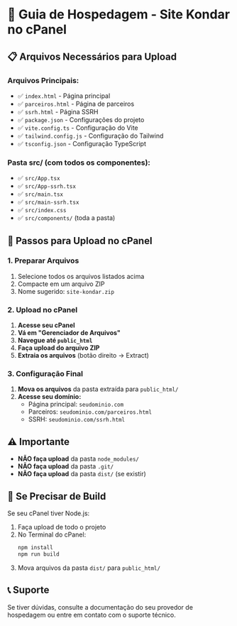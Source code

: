 # 🚀 Guia de Hospedagem - Site Kondar no cPanel

## 📋 Arquivos Necessários para Upload

### Arquivos Principais:
- ✅ `index.html` - Página principal
- ✅ `parceiros.html` - Página de parceiros  
- ✅ `ssrh.html` - Página SSRH
- ✅ `package.json` - Configurações do projeto
- ✅ `vite.config.ts` - Configuração do Vite
- ✅ `tailwind.config.js` - Configuração do Tailwind
- ✅ `tsconfig.json` - Configuração TypeScript

### Pasta src/ (com todos os componentes):
- ✅ `src/App.tsx`
- ✅ `src/App-ssrh.tsx`
- ✅ `src/main.tsx`
- ✅ `src/main-ssrh.tsx`
- ✅ `src/index.css`
- ✅ `src/components/` (toda a pasta)

## 🎯 Passos para Upload no cPanel

### 1. Preparar Arquivos
1. Selecione todos os arquivos listados acima
2. Compacte em um arquivo ZIP
3. Nome sugerido: `site-kondar.zip`

### 2. Upload no cPanel
1. **Acesse seu cPanel**
2. **Vá em "Gerenciador de Arquivos"**
3. **Navegue até `public_html`**
4. **Faça upload do arquivo ZIP**
5. **Extraia os arquivos** (botão direito → Extract)

### 3. Configuração Final
1. **Mova os arquivos** da pasta extraída para `public_html/`
2. **Acesse seu domínio:**
   - Página principal: `seudominio.com`
   - Parceiros: `seudominio.com/parceiros.html`
   - SSRH: `seudominio.com/ssrh.html`

## ⚠️ Importante
- **NÃO faça upload** da pasta `node_modules/`
- **NÃO faça upload** da pasta `.git/`
- **NÃO faça upload** da pasta `dist/` (se existir)

## 🔧 Se Precisar de Build
Se seu cPanel tiver Node.js:
1. Faça upload de todo o projeto
2. No Terminal do cPanel:
   ```bash
   npm install
   npm run build
   ```
3. Mova arquivos da pasta `dist/` para `public_html/`

## 📞 Suporte
Se tiver dúvidas, consulte a documentação do seu provedor de hospedagem ou entre em contato com o suporte técnico.
